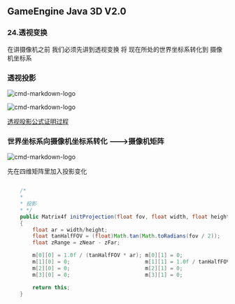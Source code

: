 ## GameEngine Java 3D V2.0

### 24.透视变换

在讲摄像机之前 我们必须先讲到透视变换 将 现在所处的世界坐标系转化到 摄像机坐标系

### 透视投影

![cmd-markdown-logo](../../pic/7.png)

![cmd-markdown-logo](../../pic/8.png)

[透视投影公式证明过程](https://www.cnblogs.com/bluebean/p/5276111.html)

### 世界坐标系向摄像机坐标系转化  --->摄像机矩阵

![cmd-markdown-logo](../../pic/9.png)

先在四维矩阵里加入投影变化

```java

    /*
    * 
    * 投影
    * */
    public Matrix4f initProjection(float fov, float width, float height, float zNear, float zFar)
    {
        float ar = width/height;
        float tanHalfFOV = (float)Math.tan(Math.toRadians(fov / 2));
        float zRange = zNear - zFar;

        m[0][0] = 1.0f / (tanHalfFOV * ar);	m[0][1] = 0;					m[0][2] = 0;	m[0][3] = 0;
        m[1][0] = 0;						m[1][1] = 1.0f / tanHalfFOV;	m[1][2] = 0;	m[1][3] = 0;
        m[2][0] = 0;						m[2][1] = 0;					m[2][2] = (-zNear -zFar)/zRange;	m[2][3] = 2 * zFar * zNear / zRange;
        m[3][0] = 0;						m[3][1] = 0;					m[3][2] = 1;	m[3][3] = 0;

        return this;
    }

```

